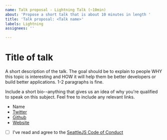 ```yaml
---
name: Talk proposal - Lightning Talk (~10min)
about: 'Propose a short talk that is about 10 minutes in length '
title: 'Talk proposal: <Talk name>'
labels: Lightning
assignees: ''

---
```


# Title of talk

A short description of the talk. The goal should be to explain to people WHY this topic is interesting and HOW it will help them be better developers or build better applications. 1-2 paragraphs is fine.

Include a short bio--anything that gives us an idea of why you're qualified to speak on this subject. Feel free to include any relevant links.

* Name
* [Twitter]()
* [Github]()
* [Website]()

- [ ] I've read and agree to the [SeattleJS Code of Conduct](https://github.com/seattlejs/seattlejs/blob/master/code-of-conduct.md)
